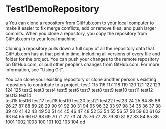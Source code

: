 # Test1DemoRepository
a
You can clone a repository from GitHub.com to your local computer to make it easier to fix merge conflicts, add or remove files, and push larger commits. When you clone a repository, you copy the repository from GitHub.com to your local machine.

Cloning a repository pulls down a full copy of all the repository data that GitHub.com has at that point in time, including all versions of every file and folder for the project. You can push your changes to the remote repository on GitHub.com, or pull other people's changes from GitHub.com. For more information, see "Using Git".

You can clone your existing repository or clone another person's existing repository to contribute to a project.
test1 115 116 117 118 119 120 121 122 123 124 125
test2
test3
test4
test5
test6
test7
test8
test9
test10
test11
test12
test13
test14      
test15
test16
test17
test18
test19
test20
test21
test22
test23
24 25 84 85 86
26 27 87 88 89
28 29 90 91 92
30 31 94 95 96
32 33 97 98
34 35
36 37
38 39
40 41
42 43 49 50 51
44 45 46 47 48
52 53 54 55 56
57 58 59 60 61
62 63 64 65 66
67 68 69 70 71
72 73 74 75 76
77 78 79 80 81
82 83 84 85 86
1001 1002 1003
100 101 102 103 104
dd
